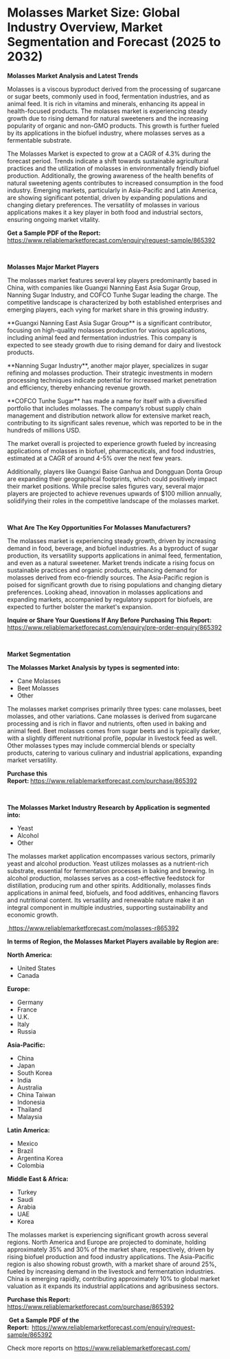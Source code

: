 <p><h1>Molasses Market Size: Global Industry Overview, Market Segmentation and Forecast (2025 to 2032)</h1></p><p><strong>Molasses Market Analysis and Latest Trends</strong></p>
<p><p>Molasses is a viscous byproduct derived from the processing of sugarcane or sugar beets, commonly used in food, fermentation industries, and as animal feed. It is rich in vitamins and minerals, enhancing its appeal in health-focused products. The molasses market is experiencing steady growth due to rising demand for natural sweeteners and the increasing popularity of organic and non-GMO products. This growth is further fueled by its applications in the biofuel industry, where molasses serves as a fermentable substrate.</p><p>The Molasses Market is expected to grow at a CAGR of 4.3% during the forecast period. Trends indicate a shift towards sustainable agricultural practices and the utilization of molasses in environmentally friendly biofuel production. Additionally, the growing awareness of the health benefits of natural sweetening agents contributes to increased consumption in the food industry. Emerging markets, particularly in Asia-Pacific and Latin America, are showing significant potential, driven by expanding populations and changing dietary preferences. The versatility of molasses in various applications makes it a key player in both food and industrial sectors, ensuring ongoing market vitality.</p></p>
<p><strong>Get a Sample PDF of the Report:&nbsp;</strong> <a href="https://www.reliablemarketforecast.com/enquiry/request-sample/865392?utm_campaign=2251&utm_medium=2&utm_source=Github&utm_content=ia&utm_term=30012025&utm_id=molasses">https://www.reliablemarketforecast.com/enquiry/request-sample/865392</a></p>
<p>&nbsp;</p>
<p><strong>Molasses Major Market Players</strong></p>
<p><p>The molasses market features several key players predominantly based in China, with companies like Guangxi Nanning East Asia Sugar Group, Nanning Sugar Industry, and COFCO Tunhe Sugar leading the charge. The competitive landscape is characterized by both established enterprises and emerging players, each vying for market share in this growing industry.</p><p>**Guangxi Nanning East Asia Sugar Group** is a significant contributor, focusing on high-quality molasses production for various applications, including animal feed and fermentation industries. This company is expected to see steady growth due to rising demand for dairy and livestock products.</p><p>**Nanning Sugar Industry**, another major player, specializes in sugar refining and molasses production. Their strategic investments in modern processing techniques indicate potential for increased market penetration and efficiency, thereby enhancing revenue growth.</p><p>**COFCO Tunhe Sugar** has made a name for itself with a diversified portfolio that includes molasses. The company’s robust supply chain management and distribution network allow for extensive market reach, contributing to its significant sales revenue, which was reported to be in the hundreds of millions USD.</p><p>The market overall is projected to experience growth fueled by increasing applications of molasses in biofuel, pharmaceuticals, and food industries, estimated at a CAGR of around 4-5% over the next few years. </p><p>Additionally, players like Guangxi Baise Ganhua and Dongguan Donta Group are expanding their geographical footprints, which could positively impact their market positions. While precise sales figures vary, several major players are projected to achieve revenues upwards of $100 million annually, solidifying their roles in the competitive landscape of the molasses market.</p></p>
<p>&nbsp;</p>
<p><strong>What Are The Key Opportunities For Molasses Manufacturers?</strong></p>
<p><p>The molasses market is experiencing steady growth, driven by increasing demand in food, beverage, and biofuel industries. As a byproduct of sugar production, its versatility supports applications in animal feed, fermentation, and even as a natural sweetener. Market trends indicate a rising focus on sustainable practices and organic products, enhancing demand for molasses derived from eco-friendly sources. The Asia-Pacific region is poised for significant growth due to rising populations and changing dietary preferences. Looking ahead, innovation in molasses applications and expanding markets, accompanied by regulatory support for biofuels, are expected to further bolster the market's expansion.</p></p>
<p><strong>Inquire or Share Your Questions If Any Before Purchasing This Report:</strong> <a href="https://www.reliablemarketforecast.com/enquiry/pre-order-enquiry/865392?utm_campaign=2251&utm_medium=2&utm_source=Github&utm_content=ia&utm_term=30012025&utm_id=molasses">https://www.reliablemarketforecast.com/enquiry/pre-order-enquiry/865392</a></p>
<p>&nbsp;</p>
<p><strong>Market Segmentation</strong></p>
<p><strong>The Molasses Market Analysis by types is segmented into:</strong></p>
<p><ul><li>Cane Molasses</li><li>Beet Molasses</li><li>Other</li></ul></p>
<p><p>The molasses market comprises primarily three types: cane molasses, beet molasses, and other variations. Cane molasses is derived from sugarcane processing and is rich in flavor and nutrients, often used in baking and animal feed. Beet molasses comes from sugar beets and is typically darker, with a slightly different nutritional profile, popular in livestock feed as well. Other molasses types may include commercial blends or specialty products, catering to various culinary and industrial applications, expanding market versatility.</p></p>
<p><strong>Purchase this Report:&nbsp;</strong><a href="https://www.reliablemarketforecast.com/purchase/865392?utm_campaign=2251&utm_medium=2&utm_source=Github&utm_content=ia&utm_term=30012025&utm_id=molasses">https://www.reliablemarketforecast.com/purchase/865392</a></p>
<p>&nbsp;</p>
<p><strong>The Molasses Market Industry Research by Application is segmented into:</strong></p>
<p><ul><li>Yeast</li><li>Alcohol</li><li>Other</li></ul></p>
<p><p>The molasses market application encompasses various sectors, primarily yeast and alcohol production. Yeast utilizes molasses as a nutrient-rich substrate, essential for fermentation processes in baking and brewing. In alcohol production, molasses serves as a cost-effective feedstock for distillation, producing rum and other spirits. Additionally, molasses finds applications in animal feed, biofuels, and food additives, enhancing flavors and nutritional content. Its versatility and renewable nature make it an integral component in multiple industries, supporting sustainability and economic growth.</p></p>
<p><a href="https://www.reliablemarketforecast.com/molasses-r865392?utm_campaign=2251&utm_medium=2&utm_source=Github&utm_content=ia&utm_term=30012025&utm_id=molasses">&nbsp;https://www.reliablemarketforecast.com/molasses-r865392</a></p>
<p><strong>In terms of Region, the Molasses Market Players available by Region are:</strong></p>
<p>
    <p> <strong> North America: </strong>
        <ul>
            <li>United States</li>
            <li>Canada</li>
        </ul>
        </p> 
    <p> <strong> Europe: </strong>
        <ul>
            <li>Germany</li>
            <li>France</li>
            <li>U.K.</li>
            <li>Italy</li>
            <li>Russia</li>
        </ul>
        </p> 
    <p> <strong> Asia-Pacific: </strong>
        <ul>
            <li>China</li>
            <li>Japan</li>
            <li>South Korea</li>
            <li>India</li>
            <li>Australia</li>
            <li>China Taiwan</li>
            <li>Indonesia</li>
            <li>Thailand</li>
            <li>Malaysia</li>
        </ul>
        </p> 
    <p> <strong> Latin America: </strong>
        <ul>
            <li>Mexico</li>
            <li>Brazil</li>
            <li>Argentina Korea</li>
            <li>Colombia</li>
        </ul>
        </p> 
    <p> <strong> Middle East & Africa: </strong>
        <ul>
            <li>Turkey</li>
            <li>Saudi</li>
            <li>Arabia</li>
            <li>UAE</li>
            <li>Korea</li>
        </ul>
    </p>
    </p>
<p><p>The molasses market is experiencing significant growth across several regions. North America and Europe are projected to dominate, holding approximately 35% and 30% of the market share, respectively, driven by rising biofuel production and food industry applications. The Asia-Pacific region is also showing robust growth, with a market share of around 25%, fueled by increasing demand in the livestock and fermentation industries. China is emerging rapidly, contributing approximately 10% to global market valuation as it expands its industrial applications and agribusiness sectors.</p></p>
<p><strong>Purchase this Report: </strong><a href="https://www.reliablemarketforecast.com/purchase/865392?utm_campaign=2251&utm_medium=2&utm_source=Github&utm_content=ia&utm_term=30012025&utm_id=molasses">https://www.reliablemarketforecast.com/purchase/865392</a></p>
<p>&nbsp;<strong>Get a Sample PDF of the Report:&nbsp;&nbsp;</strong><a href="https://www.reliablemarketforecast.com/enquiry/request-sample/865392?utm_campaign=2251&utm_medium=2&utm_source=Github&utm_content=ia&utm_term=30012025&utm_id=molasses">https://www.reliablemarketforecast.com/enquiry/request-sample/865392</a></p>
<p><strong></strong></p>
<p>Check more reports on <a href="https://www.reliablemarketforecast.com/?utm_campaign=2251&utm_medium=2&utm_source=Github&utm_content=ia&utm_term=30012025&utm_id=molasses">https://www.reliablemarketforecast.com/</a></p>